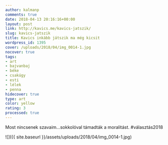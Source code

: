 ```yaml
---
author: kalmanp
comments: true
date: 2018-04-13 20:16:16+00:00
layout: post
link: http://kavics.me/kavics-jatszik/
slug: kavics-jatszik
title: Kavics inkàbb játszik ma még kicsit
wordpress_id: 1395
cover: /uploads/2018/04/img_0014-1.jpg
nocover: true
tags:
- art
- bajvanbaj
- béke
- csakúgy
- esti
- lélek
- penna
hidecover: true
type: art
color: yellow
rating: 3
processed: true
---
```


Most nincsenek szavaim...sokkolóval támadták a moralitást. #választás2018

![]({{ site.baseurl }}/assets/uploads/2018/04/img_0014-1.jpg)
